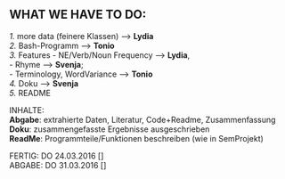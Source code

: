 WHAT WE HAVE TO DO:
---
*1.* more data (feinere Klassen) --> **Lydia**  
*2.* Bash-Programm --> **Tonio**   
*3.* Features
    - NE/Verb/Noun Frequency --> **Lydia**,     
    - Rhyme --> **Svenja**;     
    - Terminology, WordVariance  -->  **Tonio**   
*4.* Doku --> **Svenja**   
*5.* README  

INHALTE:    
**Abgabe**: extrahierte Daten, Literatur, Code+Readme, Zusammenfassung  
**Doku**: zusammengefasste Ergebnisse ausgeschrieben  
**ReadMe**: Programmteile/Funktionen beschreiben (wie in SemProjekt)  

FERTIG: DO 24.03.2016  []  
ABGABE: DO 31.03.2016  []  
